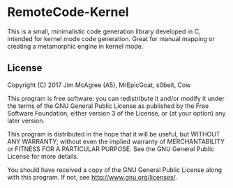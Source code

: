 # RemoteCode-Kernel 

This is a small, minimalistic code generation library developed in C, intended for kernel mode code generation. Great for manual mapping or creating a metamorphic engine in kernel mode.

## License

Copyright (C) 2017 Jim McAgree (A5), MrEpicGoat, s0beit, Cow

This program is free software: you can redistribute it and/or modify it under the terms of the GNU General Public License as published by the Free Software Foundation, either version 3 of the License, or (at your option) any later version.

This program is distributed in the hope that it will be useful, but WITHOUT ANY WARRANTY; without even the implied warranty of MERCHANTABILITY or FITNESS FOR A PARTICULAR PURPOSE. See the GNU General Public License for more details.

You should have received a copy of the GNU General Public License along with this program. If not, see http://www.gnu.org/licenses/.
